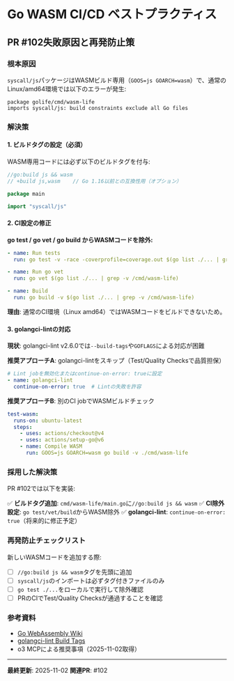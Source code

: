 # Go WASM CI/CD ベストプラクティス

## PR #102失敗原因と再発防止策

### 根本原因

`syscall/js`パッケージはWASMビルド専用（`GOOS=js GOARCH=wasm`）で、通常のLinux/amd64環境では以下のエラーが発生:

```
package golife/cmd/wasm-life
imports syscall/js: build constraints exclude all Go files
```

### 解決策

#### 1. ビルドタグの設定（必須）

WASM専用コードには必ず以下のビルドタグを付与:

```go
//go:build js && wasm
// +build js,wasm    // Go 1.16以前との互換性用（オプション）

package main

import "syscall/js"
```

#### 2. CI設定の修正

**go test / go vet / go build からWASMコードを除外:**

```yaml
- name: Run tests
  run: go test -v -race -coverprofile=coverage.out $(go list ./... | grep -v /cmd/wasm-life)

- name: Run go vet
  run: go vet $(go list ./... | grep -v /cmd/wasm-life)

- name: Build
  run: go build -v $(go list ./... | grep -v /cmd/wasm-life)
```

**理由**: 通常のCI環境（Linux amd64）ではWASMコードをビルドできないため。

#### 3. golangci-lintの対応

**現状**: golangci-lint v2.6.0では`--build-tags`や`GOFLAGS`による対応が困難

**推奨アプローチA**: golangci-lintをスキップ（Test/Quality Checksで品質担保）

```yaml
# Lint jobを無効化またはcontinue-on-error: trueに設定
- name: golangci-lint
  continue-on-error: true  # Lintの失敗を許容
```

**推奨アプローチB**: 別のCI jobでWASMビルドチェック

```yaml
test-wasm:
  runs-on: ubuntu-latest
  steps:
    - uses: actions/checkout@v4
    - uses: actions/setup-go@v6
    - name: Compile WASM
      run: GOOS=js GOARCH=wasm go build -v ./cmd/wasm-life
```

### 採用した解決策

PR #102では以下を実装:

✅ **ビルドタグ追加**: `cmd/wasm-life/main.go`に`//go:build js && wasm`
✅ **CI除外設定**: `go test/vet/build`からWASM除外
✅ **golangci-lint**: `continue-on-error: true`（将来的に修正予定）

### 再発防止チェックリスト

新しいWASMコードを追加する際:

- [ ] `//go:build js && wasm`タグを先頭に追加
- [ ] `syscall/js`のインポートは必ずタグ付きファイルのみ
- [ ] `go test ./...`をローカルで実行して除外確認
- [ ] PRのCIでTest/Quality Checksが通過することを確認

### 参考資料

- [Go WebAssembly Wiki](https://github.com/golang/go/wiki/WebAssembly)
- [golangci-lint Build Tags](https://golangci-lint.run/usage/configuration/)
- o3 MCPによる推奨事項（2025-11-02取得）

---

**最終更新**: 2025-11-02
**関連PR**: #102
